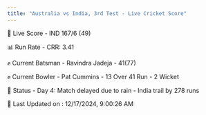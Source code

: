 ```yaml
---
title: "Australia vs India, 3rd Test - Live Cricket Score"
---
```


🔴 Live Score - IND 167/6 (49)  

📊 Run Rate - CRR: 3.41  

✊ Current Batsman - Ravindra Jadeja - 41(77)  

✊ Current Bowler - Pat Cummins - 13 Over 41 Run - 2 Wicket  

📑 Status - Day 4: Match delayed due to rain - India trail by 278 runs

📝 Last Updated on : 12/17/2024, 9:00:26 AM  


